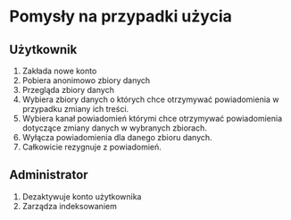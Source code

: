 # Pomysły na przypadki użycia

## Użytkownik
1.  Zakłada nowe konto
2.  Pobiera anonimowo zbiory danych
3.  Przegląda zbiory danych
4.  Wybiera zbiory danych o których chce otrzymywać powiadomienia w przypadku zmiany ich treści.
5.  Wybiera kanał powiadomień którymi chce otrzymywać powiadomienia dotyczące zmiany danych w wybranych zbiorach.
6.  Wyłącza powiadomienia dla danego zbioru danych.
7.  Całkowicie rezygnuje z powiadomień.

## Administrator
1. Dezaktywuje konto użytkownika
2. Zarządza indeksowaniem
